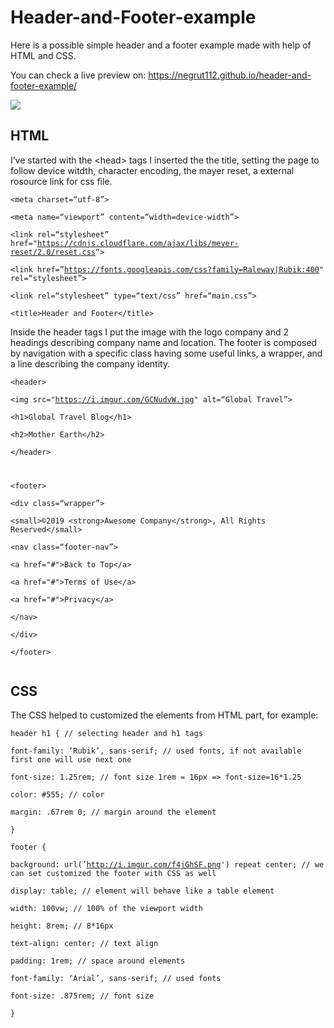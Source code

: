 # Header-and-Footer-example

<p>Here is a possible simple header and a footer example made with help of HTML and CSS.</p>
<p>You can check a live preview on: <a href="https://negrut112.github.io/header-and-footer-example/">https://negrut112.github.io/header-and-footer-example/</a></p>

<img src="https://i.imgur.com/QqiRM4w.png">

## HTML
<p>I’ve started with the &lt;head&gt; tags I inserted the the title, setting the page to follow device witdth, character encoding, the mayer reset, a external rosource link for css file.</p>

<pre><code>&lt;meta charset=“utf-8”&gt;<br>
&lt;meta name=“viewport” content=“width=device-width”&gt;<br>
&lt;link rel=“stylesheet” href=&quot;<a href="https://cdnjs.cloudflare.com/ajax/libs/meyer-reset/2.0/reset.css">https://cdnjs.cloudflare.com/ajax/libs/meyer-reset/2.0/reset.css</a>“&gt;<br>
&lt;link href=”<a href="https://fonts.googleapis.com/css?family=Raleway%7CRubik:400">https://fonts.googleapis.com/css?family=Raleway|Rubik:400</a>&quot; rel=“stylesheet”&gt;<br>
&lt;link rel=“stylesheet” type=“text/css” href=“main.css”&gt;<br>
&lt;title&gt;Header and Footer&lt;/title&gt;</code></pre>

<p>Inside the header tags I put the image with the logo company and 2 headings describing company name and location. The footer is composed by navigation with a specific class having some useful links, a wrapper, and a line describing the company identity.</p>

<pre><code>&lt;header&gt;<br>
&lt;img src=&quot;<a href="https://i.imgur.com/GCNudvW.jpg">https://i.imgur.com/GCNudvW.jpg</a>&quot; alt=“Global Travel”&gt;<br>
&lt;h1&gt;Global Travel Blog&lt;/h1&gt;<br>
&lt;h2&gt;Mother Earth&lt;/h2&gt;<br>
&lt;/header&gt;</p>
<p>&lt;footer&gt;<br>
&lt;div class=“wrapper”&gt;<br>
&lt;small&gt;©2019 &lt;strong&gt;Awesome Company&lt;/strong&gt;, All Rights Reserved&lt;/small&gt;<br>
&lt;nav class=“footer-nav”&gt;<br>
&lt;a href=&quot;#&quot;&gt;Back to Top&lt;/a&gt;<br>
&lt;a href=&quot;#&quot;&gt;Terms of Use&lt;/a&gt;<br>
&lt;a href=&quot;#&quot;&gt;Privacy&lt;/a&gt;<br>
&lt;/nav&gt;<br>
&lt;/div&gt;<br>
&lt;/footer&gt;</code></pre>

## CSS

<p>The CSS helped to customized the elements from HTML part, for example:</p>

<pre><code>header h1 { // selecting header and h1 tags<br>
font-family: ‘Rubik’, sans-serif; // used fonts, if not available first one will use next one<br>
font-size: 1.25rem; // font size 1rem = 16px =&gt; font-size=16*1.25<br>
color: #555; // color<br>
margin: .67rem 0; // margin around the element<br>
}
<p>footer {<br>
background: url(’<a href="http://i.imgur.com/f4jGhSF.png">http://i.imgur.com/f4jGhSF.png</a>') repeat center; // we can set customized the footer with CSS as well<br>
display: table; // element will behave like a table element<br>
width: 100vw; // 100% of the viewport width<br>
height: 8rem; // 8*16px<br>
text-align: center; // text align<br>
padding: 1rem; // space around elements<br>
font-family: ‘Arial’, sans-serif; // used fonts<br>
font-size: .875rem; // font size<br>
}</code></pre>
